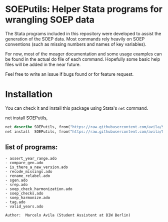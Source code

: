 SOEPutils: Helper Stata programs for wrangling SOEP data
========================================================

The Stata programs included in this repository were developed to assist the
generation of the SOEP data. Most commands rely heavily on SOEP conventions
(such as missing numbers and names of key variables).

For now, most of the meager documentation and some usage examples can be found
in the actual do file of each command. Hopefully some basic help files will be
added in the near future.

Feel free to write an issue if bugs found or for feature request.

Installation 
============

You can check it and install this package using Stata's `net` command. 

net install SOEPutils,

```stata
net describe SOEPutils, from("https://raw.githubusercontent.com/avila/SOEPutils/main") 
net install  SOEPutils, from("https://raw.githubusercontent.com/avila/SOEPutils/main") replace
```


## list of programs:

```
- assert_year_range.ado
- compare_gen.ado
- is_there_a_new_version.ado
- recode_missings.ado
- rename_relabel.ado
- sgen.ado
- srep.ado
- soep_check_harmonization.ado
- soep_checks.ado
- soep_harmonize.ado
- tag.ado
- valid_years.ado

Author:  Marcelo Avila (Student Assistent at DIW Berlin)
```